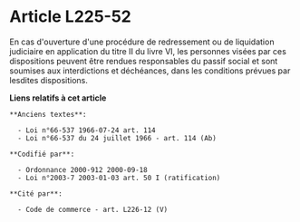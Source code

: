 # Article L225-52

En cas d'ouverture d'une procédure de redressement ou de liquidation judiciaire en application du titre II du livre VI, les
personnes visées par ces dispositions peuvent être rendues responsables du passif social et sont soumises aux interdictions
et déchéances, dans les conditions prévues par lesdites dispositions.

**Liens relatifs à cet article**

	**Anciens textes**:

	  - Loi n°66-537 1966-07-24 art. 114
	  - Loi n°66-537 du 24 juillet 1966 - art. 114 (Ab)

	**Codifié par**:

	  - Ordonnance 2000-912 2000-09-18
	  - Loi n°2003-7 2003-01-03 art. 50 I (ratification)

	**Cité par**:

	  - Code de commerce - art. L226-12 (V)
